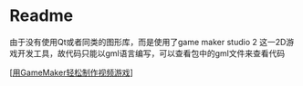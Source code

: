 # Readme

由于没有使用Qt或者同类的图形库，而是使用了game maker studio 2 这一2D游戏开发工具，故代码只能以gml语言编写，可以查看包中的gml文件来查看代码

[[用GameMaker轻松制作视频游戏](https://gamemaker.io/zh-CN/gamemaker)]